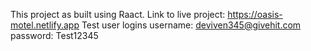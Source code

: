 This project as built using Raact.
Link to live project: https://oasis-motel.netlify.app
Test user logins
username: deviven345@givehit.com
password: Test12345
